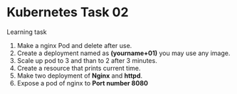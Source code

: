# Kubernetes Task 02 

Learning task

1. Make a nginx Pod and delete after use. 
2. Create a deployment named as **(yourname+01)** you may use any image.
3. Scale up pod to 3 and than to 2 after 3 minutes. 
4. Create a resource that prints current time.
5. Make two deployment of **Nginx** and **httpd**.
6. Expose a pod of nginx to **Port number 8080**
